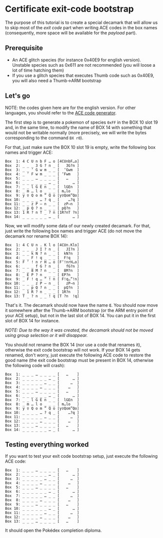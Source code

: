 # Certificate exit-code bootstrap

The purpose of this tutorial is to create a special decamark that will allow us to skip
most of the *exit code* part when writing ACE codes in the box names
(consequently, more space will be available for the *payload* part).

## Prerequisite

- An ACE glitch species (for instance 0x40E9 for english version). Unstable species such as 0x611 are not recommended (you will loose a lot of time hatching them)
- If you use a glitch species that executes Thumb code such as 0x40E9, you will also need a Thumb->ARM bootstrap

## Let's go

NOTE: the codes given here are for the english version. For other languages,
you should refer to the [ACE code generator](https://e-sh4rk.github.io/EmeraldACE_web/).

The first step is to generate a pokemon of species `0xFF` in the BOX 10 slot 19
and, in the same time, to modify the name of BOX 14 with something that would not be writable
normally (more precisely, we will write the bytes corresponding to the command `BX r0`).

For that, just make sure the BOX 10 slot 19 is empty, write the following box names and
trigger ACE:

```
Box  1: 4 C U n b F … o	[4CUnbF…o]
Box  2: _ _ _ 3 G ? n _	[   3G?n ]
Box  3: _ _ ‘ G w m _ _	[  ‘Gwm  ]
Box  4: _ ’ F w m _ _ _	[ ’Fwm   ]
Box  5: _ _ _ … _ _ _ _	[   …    ]
Box  6: _ _ _ _ _ _ … _	[      … ]
Box  7: _ _ l G E n _ _	[  lGEn  ]
Box  8: _ m … l o _ _ _	[ m…lo   ]
Box  9: y ♀ Q o m ” Q o	[y♀Qom”Qo]
Box 10: _ _ _ _ … ? q _	[    …?q ]
Box 11: _ _ z P – n _ _	[  zP–n  ]
Box 12: _ p Q ? n _ _ _	[ pQ?n   ]
Box 13: 1 R ? n T _ ? n	[1R?nT ?n]
Box 14: _ _ _ _ _ _ … _	[      … ]
```

Now, we will modify some data of our newly created decamark.
For that, just write the following box names and trigger ACE (do not move the decamark nor
rename BOX 14):

```
Box  1: 4 C U n . K l o	[4CUn.Klo]
Box  2: _ _ _ J I ? n _	[   JI?n ]
Box  3: _ _ k N ? n _ _	[  kN?n  ]
Box  4: _ _ F ! q _ _ _	[  F!q   ]
Box  5: F ‘ ! n r H … o	[F‘!nrH…o]
Box  6: _ _ _ f G ? n _	[   fG?n ]
Box  7: _ _ 8 M ? n _ _	[  8M?n  ]
Box  8: _ E P ? n _ _ _	[ EP?n   ]
Box  9: _ F ! q … ” ! n	[ F!q…”!n]
Box 10: _ _ _ z P – n _	[   zP–n ]
Box 11: _ _ p Q ? n _ _	[  pQ?n  ]
Box 12: _ 1 R ? n _ _ _	[ 1R?n   ]
Box 13: T _ ? n _ _ ! q	[T ?n  !q]
```

That's it. The decamark should now have the name `Œ`.
You should now move it somewhere after the Thumb->ARM bootstrap (or the ARM entry point of your ACE setup), but not in the last slot of BOX 14.
You can put it in the first slot of BOX 14 for instance.

*NOTE: Due to the way it was created, the decamark should not be moved using group selection
or it will disappear.*

You should not rename the BOX 14 (nor use a code that renames it), otherwise the exit code bootstrap will not work. If your BOX 14 gets renamed, don't worry, just execute the following ACE code to restore the good name (the exit code bootstrap must be present in BOX 14, otherwise the following code will crash):

```
Box  1: _ _ _ … _ _ _ _	[   …    ]
Box  2: _ _ _ _ _ _ … _	[      … ]
Box  3: _ _ _ _ _ … _ _	[     …  ]
Box  4: _ _ _ _ … _ _ _	[    …   ]
Box  5: _ _ _ … _ _ _ _	[   …    ]
Box  6: _ _ _ _ _ _ … _	[      … ]
Box  7: _ _ l G E n _ _	[  lGEn  ]
Box  8: _ m … l o _ _ _	[ m…lo   ]
Box  9: y ♀ Q o m ” Q o	[y♀Qom”Qo]
Box 10: _ _ _ _ … ? q _	[    …?q ]
Box 11: _ _ _ _ _ … _ _	[     …  ]
Box 12: _ _ _ _ … _ _ _	[    …   ]
Box 13: _ _ _ … _ _ _ _	[   …    ]
Box 14: _ _ _ _ _ _ … _	[      … ]
```

## Testing everything worked

If you want to test your exit code bootstrap setup, just execute the following ACE code:

```
Box  1: _ _ _ … _ _ _ _	[   …    ]
Box  2: _ _ _ _ _ _ … _	[      … ]
Box  3: _ _ _ _ _ … _ _	[     …  ]
Box  4: _ _ _ _ … _ _ _	[    …   ]
Box  5: _ _ _ … _ _ _ _	[   …    ]
Box  6: _ _ _ _ _ _ … _	[      … ]
Box  7: _ _ _ _ _ … _ _	[     …  ]
Box  8: _ _ _ _ … _ _ _	[    …   ]
Box  9: _ _ _ … _ _ _ _	[   …    ]
Box 10: _ _ _ _ _ _ … _	[      … ]
Box 11: _ _ _ _ _ … _ _	[     …  ]
Box 12: _ _ _ _ … _ _ _	[    …   ]
Box 13: _ _ _ … _ _ _ _	[   …    ]
```

It should open the Pokédex completion diploma.
